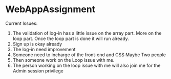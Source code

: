 # WebAppAssignment

Current Issues:
  1. The validation of log-in has a little issue on the array part. More on the loop part. Once the loop part is done it will run already. 
  2. Sign up is okay already
  3. The log-in need improvement
  4. Someone need to incharge of the front-end and CSS Maybe Two people 
  5. Then someone work on the Loop issue with me.
  6. The person working on the loop issue with me will also join me for the Admin session privilege 
